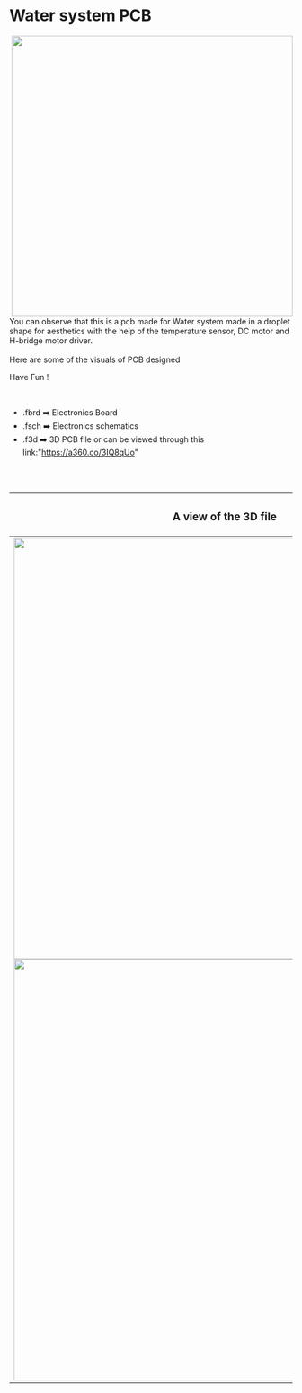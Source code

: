 

<h1>Water system PCB</h1>

<div>
   <img width=500 align=right src="https://github.com/yatharthagr7/Dive-into-Electronics/blob/main/PCB%20Designs/05-Water%20system/pcb%20board%20water%20system%20v1.png"/>
   <p>You can observe that this is a pcb made for Water system made in a droplet shape for aesthetics with the help of the temperature sensor, DC motor and H-bridge motor driver.<br><br>Here are some of the visuals of PCB designed<br>
        
   Have Fun !
  </p>
<br>

   - .fbrd ➡️ Electronics Board
   - .fsch ➡️ Electronics schematics
   - .f3d  ➡️ 3D PCB file or can be viewed through this link:"https://a360.co/3IQ8qUo"
   
<br> <br>  
<div align=center>
   
| <h3>A view of the 3D file</h2> | <h3>Schematic Diagram for PCB</h3> |      
| --- | --- |
| <img width=750 align=center src="https://github.com/yatharthagr7/Dive-into-Electronics/blob/main/PCB%20Designs/05-Water%20system/img2.png"/><br><img width=750 align=center src="https://github.com/yatharthagr7/Dive-into-Electronics/blob/main/PCB%20Designs/05-Water%20system/img1.png"/> |    <img width="375" src="https://github.com/yatharthagr7/Dive-into-Electronics/blob/main/PCB%20Designs/05-Water%20system/schematic.png"> | 
 
</div>

 

